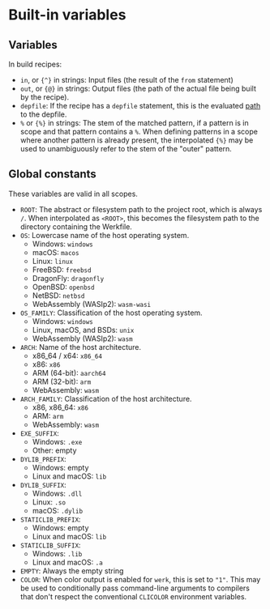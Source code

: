 # Built-in variables

## Variables

In build recipes:

- `in`, or `{^}` in strings: Input files (the result of the `from` statement)
- `out`, or `{@}` in strings: Output files (the path of the actual file being
  built by the recipe).
- `depfile`: If the recipe has a `depfile` statement, this is the evaluated
  [path](../paths.md) to the depfile.
- `%` or `{%}` in strings: The stem of the matched pattern, if a pattern is in
  scope and that pattern contains a `%`. When defining patterns in a scope where
  another pattern is already present, the interpolated `{%}` may be used to
  unambiguously refer to the stem of the "outer" pattern.

## Global constants

These variables are valid in all scopes.

- `ROOT`: The abstract or filesystem path to the project root, which is always
  `/`. When interpolated as `<ROOT>`, this becomes the filesystem path to the
  directory containing the Werkfile.
- `OS`: Lowercase name of the host operating system.
  - Windows: `windows`
  - macOS: `macos`
  - Linux: `linux`
  - FreeBSD: `freebsd`
  - DragonFly: `dragonfly`
  - OpenBSD: `openbsd`
  - NetBSD: `netbsd`
  - WebAssembly (WASIp2): `wasm-wasi`
- `OS_FAMILY`: Classification of the host operating system.
  - Windows: `windows`
  - Linux, macOS, and BSDs: `unix`
  - WebAssembly (WASIp2): `wasm`
- `ARCH`: Name of the host architecture.
  - x86_64 / x64: `x86_64`
  - x86: `x86`
  - ARM (64-bit): `aarch64`
  - ARM (32-bit): `arm`
  - WebAssembly: `wasm`
- `ARCH_FAMILY`: Classification of the host architecture.
  - x86, x86_64: `x86`
  - ARM: `arm`
  - WebAssembly: `wasm`
- `EXE_SUFFIX`:
  - Windows: `.exe`
  - Other: empty
- `DYLIB_PREFIX`:
  - Windows: empty
  - Linux and macOS: `lib`
- `DYLIB_SUFFIX`:
  - Windows: `.dll`
  - Linux: `.so`
  - macOS: `.dylib`
- `STATICLIB_PREFIX`:
  - Windows: empty
  - Linux and macOS: `lib`
- `STATICLIB_SUFFIX`:
  - Windows: `.lib`
  - Linux and macOS: `.a`
- `EMPTY`: Always the empty string
- `COLOR`: When color output is enabled for `werk`, this is set to `"1"`. This
  may be used to conditionally pass command-line arguments to compilers that
  don't respect the conventional `CLICOLOR` environment variables.
